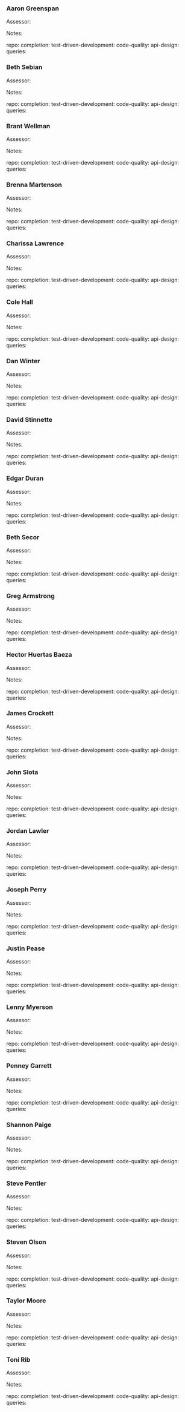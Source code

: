 ### Aaron Greenspan
Assessor:

Notes:

repo:
completion:
test-driven-development:
code-quality:
api-design:
queries:

### Beth Sebian

Assessor:

Notes:

repo:
completion:
test-driven-development:
code-quality:
api-design:
queries:

### Brant Wellman

Assessor:

Notes:

repo:
completion:
test-driven-development:
code-quality:
api-design:
queries:

### Brenna Martenson

Assessor:

Notes:

repo:
completion:
test-driven-development:
code-quality:
api-design:
queries:

### Charissa Lawrence

Assessor:

Notes:

repo:
completion:
test-driven-development:
code-quality:
api-design:
queries:

### Cole Hall

Assessor:

Notes:

repo:
completion:
test-driven-development:
code-quality:
api-design:
queries:

### Dan Winter

Assessor:

Notes:

repo:
completion:
test-driven-development:
code-quality:
api-design:
queries:

### David Stinnette

Assessor:

Notes:

repo:
completion:
test-driven-development:
code-quality:
api-design:
queries:

### Edgar Duran

Assessor:

Notes:

repo:
completion:
test-driven-development:
code-quality:
api-design:
queries:

### Beth Secor

Assessor:

Notes:

repo:
completion:
test-driven-development:
code-quality:
api-design:
queries:

### Greg Armstrong

Assessor:

Notes:

repo:
completion:
test-driven-development:
code-quality:
api-design:
queries:

### Hector Huertas Baeza

Assessor:

Notes:

repo:
completion:
test-driven-development:
code-quality:
api-design:
queries:

### James Crockett

Assessor:

Notes:

repo:
completion:
test-driven-development:
code-quality:
api-design:
queries:

### John Slota

Assessor:

Notes:

repo:
completion:
test-driven-development:
code-quality:
api-design:
queries:

### Jordan Lawler

Assessor:

Notes:

repo:
completion:
test-driven-development:
code-quality:
api-design:
queries:

### Joseph Perry

Assessor:

Notes:

repo:
completion:
test-driven-development:
code-quality:
api-design:
queries:

### Justin Pease

Assessor:

Notes:

repo:
completion:
test-driven-development:
code-quality:
api-design:
queries:

### Lenny Myerson

Assessor:

Notes:

repo:
completion:
test-driven-development:
code-quality:
api-design:
queries:

### Penney Garrett

Assessor:

Notes:

repo:
completion:
test-driven-development:
code-quality:
api-design:
queries:

### Shannon Paige

Assessor:

Notes:

repo:
completion:
test-driven-development:
code-quality:
api-design:
queries:

### Steve Pentler

Assessor:

Notes:

repo:
completion:
test-driven-development:
code-quality:
api-design:
queries:

### Steven Olson

Assessor:

Notes:

repo:
completion:
test-driven-development:
code-quality:
api-design:
queries:

### Taylor Moore

Assessor:

Notes:

repo:
completion:
test-driven-development:
code-quality:
api-design:
queries:

### Toni Rib

Assessor:

Notes:

repo:
completion:
test-driven-development:
code-quality:
api-design:
queries:
